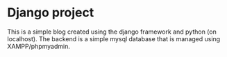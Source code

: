 # Django project
This is a simple blog created using the django framework and python (on localhost). 
The backend is a simple mysql database that is managed using XAMPP/phpmyadmin.

